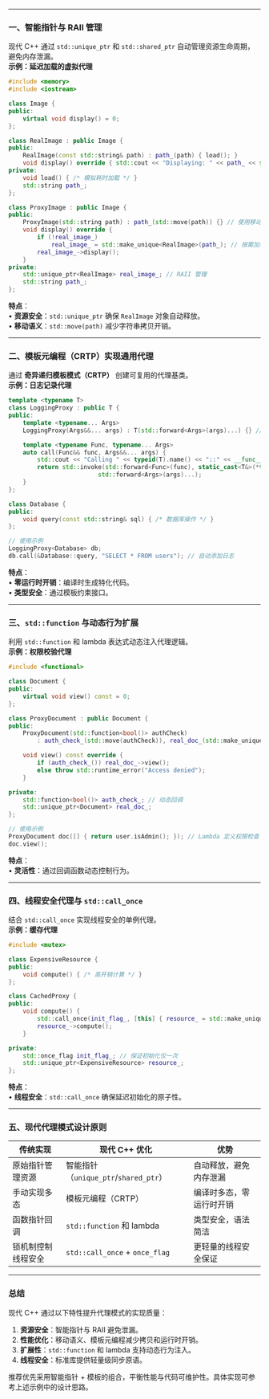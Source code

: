 

---

### **一、智能指针与 RAII 管理**
现代 C++ 通过 `std::unique_ptr` 和 `std::shared_ptr` 自动管理资源生命周期，避免内存泄漏。  
**示例：延迟加载的虚拟代理**  
```cpp
#include <memory>
#include <iostream>

class Image {
public:
    virtual void display() = 0;
};

class RealImage : public Image {
public:
    RealImage(const std::string& path) : path_(path) { load(); }
    void display() override { std::cout << "Displaying: " << path_ << std::endl; }
private:
    void load() { /* 模拟耗时加载 */ }
    std::string path_;
};

class ProxyImage : public Image {
public:
    ProxyImage(std::string path) : path_(std::move(path)) {} // 使用移动语义优化字符串复制
    void display() override {
        if (!real_image_) 
            real_image_ = std::make_unique<RealImage>(path_); // 按需加载
        real_image_->display();
    }
private:
    std::unique_ptr<RealImage> real_image_; // RAII 管理
    std::string path_;
};
```
**特点**：  
• **资源安全**：`std::unique_ptr` 确保 `RealImage` 对象自动释放。  
• **移动语义**：`std::move(path)` 减少字符串拷贝开销。  

---

### **二、模板元编程（CRTP）实现通用代理**
通过 **奇异递归模板模式（CRTP）** 创建可复用的代理基类。  
**示例：日志记录代理**  
```cpp
template <typename T>
class LoggingProxy : public T {
public:
    template <typename... Args>
    LoggingProxy(Args&&... args) : T(std::forward<Args>(args)...) {} // 完美转发参数

    template <typename Func, typename... Args>
    auto call(Func&& func, Args&&... args) {
        std::cout << "Calling " << typeid(T).name() << "::" << __func__ << std::endl;
        return std::invoke(std::forward<Func>(func), static_cast<T&>(*this), 
                         std::forward<Args>(args)...);
    }
};

class Database {
public:
    void query(const std::string& sql) { /* 数据库操作 */ }
};

// 使用示例
LoggingProxy<Database> db;
db.call(&Database::query, "SELECT * FROM users"); // 自动添加日志
```
**特点**：  
• **零运行时开销**：编译时生成特化代码。  
• **类型安全**：通过模板约束接口。  

---

### **三、`std::function` 与动态行为扩展**
利用 `std::function` 和 lambda 表达式动态注入代理逻辑。  
**示例：权限校验代理**  
```cpp
#include <functional>

class Document {
public:
    virtual void view() const = 0;
};

class ProxyDocument : public Document {
public:
    ProxyDocument(std::function<bool()> authCheck) 
        : auth_check_(std::move(authCheck)), real_doc_(std::make_unique<RealDocument>()) {}

    void view() const override {
        if (auth_check_()) real_doc_->view();
        else throw std::runtime_error("Access denied");
    }

private:
    std::function<bool()> auth_check_; // 动态回调
    std::unique_ptr<Document> real_doc_;
};

// 使用示例
ProxyDocument doc([] { return user.isAdmin(); }); // Lambda 定义权限检查
doc.view();
```
**特点**：  
• **灵活性**：通过回调函数动态控制行为。  

---

### **四、线程安全代理与 `std::call_once`**
结合 `std::call_once` 实现线程安全的单例代理。  
**示例：缓存代理**  
```cpp
#include <mutex>

class ExpensiveResource {
public:
    void compute() { /* 高开销计算 */ }
};

class CachedProxy {
public:
    void compute() {
        std::call_once(init_flag_, [this] { resource_ = std::make_unique<ExpensiveResource>(); });
        resource_->compute();
    }

private:
    std::once_flag init_flag_; // 保证初始化仅一次
    std::unique_ptr<ExpensiveResource> resource_;
};
```
**特点**：  
• **线程安全**：`std::call_once` 确保延迟初始化的原子性。  

---

### **五、现代代理模式设计原则**
| **传统实现**              | **现代 C++ 优化**             | **优势**                         |
|--------------------------|-----------------------------|----------------------------------|
| 原始指针管理资源            | 智能指针（`unique_ptr`/`shared_ptr`） | 自动释放，避免内存泄漏         |
| 手动实现多态               | 模板元编程（CRTP）               | 编译时多态，零运行时开销       |
| 函数指针回调               | `std::function` 和 lambda       | 类型安全，语法简洁             |
| 锁机制控制线程安全           | `std::call_once` + `once_flag`   | 更轻量的线程安全保证           |

---

### **总结**
现代 C++ 通过以下特性提升代理模式的实现质量：  
1. **资源安全**：智能指针与 RAII 避免泄漏。  
2. **性能优化**：移动语义、模板元编程减少拷贝和运行时开销。  
3. **扩展性**：`std::function` 和 lambda 支持动态行为注入。  
4. **线程安全**：标准库提供轻量级同步原语。  

推荐优先采用智能指针 + 模板的组合，平衡性能与代码可维护性。具体实现可参考上述示例中的设计思路。